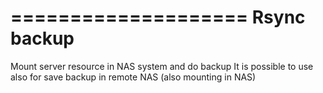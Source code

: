 ====================
Rsync backup
====================

Mount server resource in NAS system and do backup
It is possible to use also for save backup in remote NAS (also mounting in NAS)
